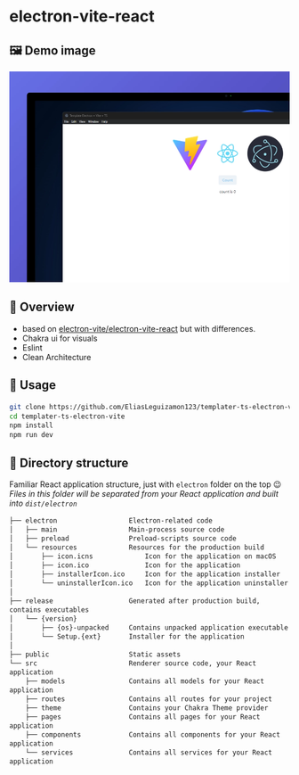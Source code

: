 # electron-vite-react

## 🖼️ Demo image
![image](https://raw.githubusercontent.com/EliasLeguizamon123/templater-ts-electron-vite/master/wallpaper.webp)

## 👀 Overview
- based on [electron-vite/electron-vite-react](https://github.com/electron-vite/electron-vite-react) but with differences.
- Chakra ui for visuals
- Eslint
- Clean Architecture

## 🛫 Usage

```sh
git clone https://github.com/EliasLeguizamon123/templater-ts-electron-vite
cd templater-ts-electron-vite
npm install
npm run dev
```
## 📂 Directory structure

Familiar React application structure, just with `electron` folder on the top :wink:  
*Files in this folder will be separated from your React application and built into `dist/electron`*  

```tree
├── electron                  Electron-related code
│   ├── main                  Main-process source code
│   ├── preload               Preload-scripts source code
│   └── resources             Resources for the production build
│       ├── icon.icns             Icon for the application on macOS
│       ├── icon.ico              Icon for the application
│       ├── installerIcon.ico     Icon for the application installer
│       └── uninstallerIcon.ico   Icon for the application uninstaller
│
├── release                   Generated after production build, contains executables
│   └── {version}
│       ├── {os}-unpacked     Contains unpacked application executable
│       └── Setup.{ext}       Installer for the application
│
├── public                    Static assets
└── src                       Renderer source code, your React application
    ├── models                Contains all models for your React application
    ├── routes                Contains all routes for your project
    ├── theme                 Contains your Chakra Theme provider 
    ├── pages                 Contains all pages for your React application
    ├── components            Contains all components for your React application
    └── services              Contains all services for your React application
```
